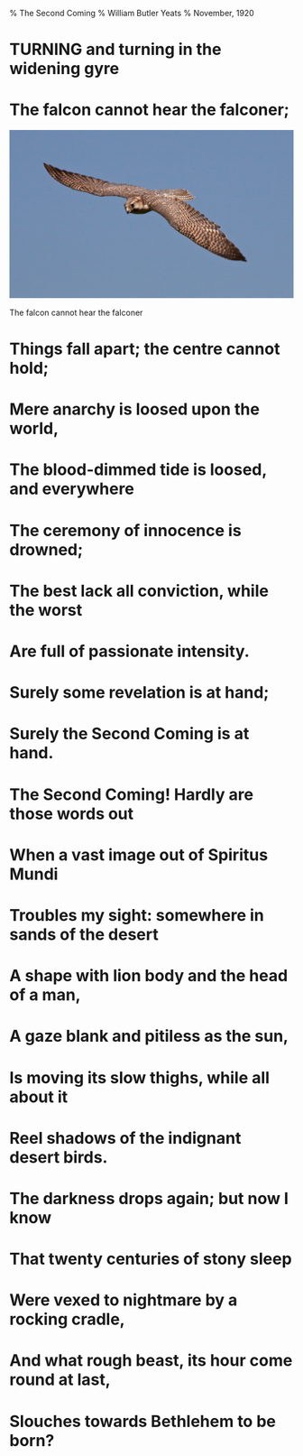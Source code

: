 % The Second Coming
% William Butler Yeats
% November, 1920

# TURNING and turning in the widening gyre

# The falcon cannot hear the falconer;

![Falcon](images/falcon.jpg)

<aside class=notes>The falcon cannot hear the falconer</aside>

# Things fall apart; the centre cannot hold;

# Mere anarchy is loosed upon the world,

# The blood-dimmed tide is loosed, and everywhere

# The ceremony of innocence is drowned;

# The best lack all conviction, while the worst

# Are full of passionate intensity.

# Surely some revelation is at hand;
# Surely the Second Coming is at hand.
# The Second Coming! Hardly are those words out
# When a vast image out of Spiritus Mundi
# Troubles my sight: somewhere in sands of the desert
# A shape with lion body and the head of a man,
# A gaze blank and pitiless as the sun,
# Is moving its slow thighs, while all about it
# Reel shadows of the indignant desert birds.
# The darkness drops again; but now I know
# That twenty centuries of stony sleep
# Were vexed to nightmare by a rocking cradle,
# And what rough beast, its hour come round at last,
# Slouches towards Bethlehem to be born? 